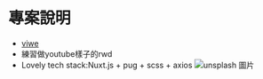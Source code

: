 # 專案說明
* [viwe](https://rwdinyoutube.herokuapp.com) 
* 練習做youtube樣子的rwd
* Lovely tech stack:Nuxt.js + pug + scss + axios
![unsplash 圖片](https://i.imgur.com/wKrlSAM.png)


